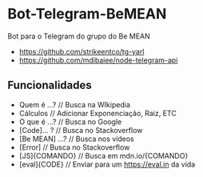 # Bot-Telegram-BeMEAN
Bot para o Telegram do grupo do Be MEAN

- https://github.com/strikeentco/tg-yarl
- https://github.com/mdibaiee/node-telegram-api

## Funcionalidades

- Quem é ...? // Busca na WIkipedia
- Cálculos // Adicionar Exponenciação, Raiz, ETC
- O que é ...? // Busca no Google
- [Code]... ? // Busca no Stackoverflow
- [Be MEAN] ...? // Busca nos vídeos
- [Error] // Busca no Stackoverflow
- [JS]{COMANDO} // Busca em mdn.io/{COMANDO}
- [eval]{CODE} // Enviar para um https://eval.in da vida
